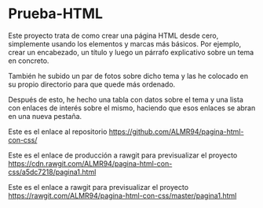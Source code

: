 # Prueba-HTML
Este proyecto trata de como crear una página HTML desde cero, simplemente usando los elementos y marcas más básicos. Por ejemplo, crear un encabezado, un título y luego un párrafo explicativo sobre un tema en concreto.

También he subido un par de fotos sobre dicho tema y las he colocado en su propio directorio para que quede más ordenado.

Después de esto, he hecho una tabla con datos sobre el tema y una lista con enlaces de interés sobre el mismo, haciendo que esos enlaces se abran en una nueva pestaña.

Este es el enlace al repositorio https://github.com/ALMR94/pagina-html-con-css/

Este es el enlace de producción a rawgit para previsualizar el proyecto https://cdn.rawgit.com/ALMR94/pagina-html-con-css/a5dc7218/pagina1.html

Este es el enlace a rawgit para previsualizar el proyecto https://rawgit.com/ALMR94/pagina-html-con-css/master/pagina1.html
